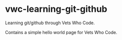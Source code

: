 # vwc-learning-git-github
Learning git/github through Vets Who Code.

Contains a simple hello world page for Vets Who Code.
